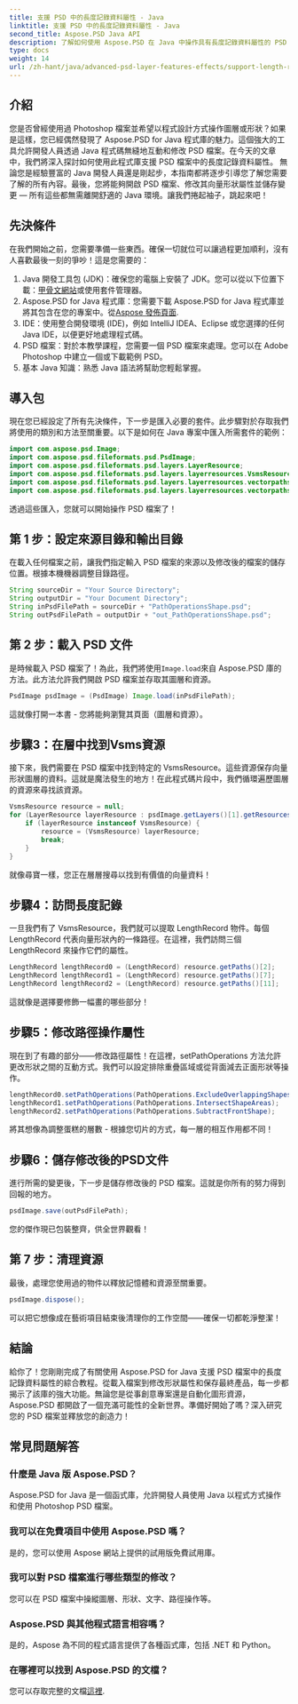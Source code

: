 ```yaml
---
title: 支援 PSD 中的長度記錄資料屬性 - Java
linktitle: 支援 PSD 中的長度記錄資料屬性 - Java
second_title: Aspose.PSD Java API
description: 了解如何使用 Aspose.PSD 在 Java 中操作具有長度記錄資料屬性的 PSD 檔案。請按照此逐步指南了解所有詳細資訊。
type: docs
weight: 14
url: /zh-hant/java/advanced-psd-layer-features-effects/support-length-record-data-properties-psd/
---
```

## 介紹
您是否曾經使用過 Photoshop 檔案並希望以程式設計方式操作圖層或形狀？如果是這樣，您已經偶然發現了 Aspose.PSD for Java 程式庫的魅力。這個強大的工具允許開發人員透過 Java 程式碼無縫地互動和修改 PSD 檔案。在今天的文章中，我們將深入探討如何使用此程式庫支援 PSD 檔案中的長度記錄資料屬性。 
無論您是經驗豐富的 Java 開發人員還是剛起步，本指南都將逐步引導您了解您需要了解的所有內容。最後，您將能夠開啟 PSD 檔案、修改其向量形狀屬性並儲存變更 — 所有這些都無需離開舒適的 Java 環境。讓我們捲起袖子，跳起來吧！
## 先決條件
在我們開始之前，您需要準備一些東西。確保一切就位可以讓過程更加順利，沒有人喜歡最後一刻的爭吵！這是您需要的：
1.  Java 開發工具包 (JDK)：確保您的電腦上安裝了 JDK。您可以從以下位置下載：[甲骨文網站](https://www.oracle.com/java/technologies/javase-jdk11-downloads.html)或使用套件管理器。
2.  Aspose.PSD for Java 程式庫：您需要下載 Aspose.PSD for Java 程式庫並將其包含在您的專案中。從[Aspose 發佈頁面](https://releases.aspose.com/psd/java/).
3. IDE：使用整合開發環境 (IDE)，例如 IntelliJ IDEA、Eclipse 或您選擇的任何 Java IDE，以便更好地處理程式碼。
4. PSD 檔案：對於本教學課程，您需要一個 PSD 檔案來處理。您可以在 Adobe Photoshop 中建立一個或下載範例 PSD。
5. 基本 Java 知識：熟悉 Java 語法將幫助您輕鬆掌握。
## 導入包
現在您已經設定了所有先決條件，下一步是匯入必要的套件。此步驟對於存取我們將使用的類別和方法至關重要。以下是如何在 Java 專案中匯入所需套件的範例：
```java
import com.aspose.psd.Image;
import com.aspose.psd.fileformats.psd.PsdImage;
import com.aspose.psd.fileformats.psd.layers.LayerResource;
import com.aspose.psd.fileformats.psd.layers.layerresources.VsmsResource;
import com.aspose.psd.fileformats.psd.layers.layerresources.vectorpaths.LengthRecord;
import com.aspose.psd.fileformats.psd.layers.layerresources.vectorpaths.PathOperations;
```
透過這些匯入，您就可以開始操作 PSD 檔案了！

## 第 1 步：設定來源目錄和輸出目錄
在載入任何檔案之前，讓我們指定輸入 PSD 檔案的來源以及修改後的檔案的儲存位置。根據本機機器調整目錄路徑。
```java
String sourceDir = "Your Source Directory";
String outputDir = "Your Document Directory";
String inPsdFilePath = sourceDir + "PathOperationsShape.psd";
String outPsdFilePath = outputDir + "out_PathOperationsShape.psd";
```
## 第 2 步：載入 PSD 文件
是時候載入 PSD 檔案了！為此，我們將使用`Image.load`來自 Aspose.PSD 庫的方法。此方法允許我們開啟 PSD 檔案並存取其圖層和資源。
```java
PsdImage psdImage = (PsdImage) Image.load(inPsdFilePath);
```
這就像打開一本書 - 您將能夠瀏覽其頁面（圖層和資源）。
## 步驟3：在層中找到Vsms資源
接下來，我們需要在 PSD 檔案中找到特定的 VsmsResource。這些資源保存向量形狀圖層的資料。這就是魔法發生的地方！在此程式碼片段中，我們循環遍歷圖層的資源來尋找該資源。
```java
VsmsResource resource = null;
for (LayerResource layerResource : psdImage.getLayers()[1].getResources()) {
    if (layerResource instanceof VsmsResource) {
        resource = (VsmsResource) layerResource;
        break;
    }
}
```
就像尋寶一樣，您正在層層搜尋以找到有價值的向量資料！
## 步驟4：訪問長度記錄
一旦我們有了 VsmsResource，我們就可以提取 LengthRecord 物件。每個 LengthRecord 代表向量形狀內的一條路徑。在這裡，我們訪問三個 LengthRecord 來操作它們的屬性。
```java
LengthRecord lengthRecord0 = (LengthRecord) resource.getPaths()[2];
LengthRecord lengthRecord1 = (LengthRecord) resource.getPaths()[7];
LengthRecord lengthRecord2 = (LengthRecord) resource.getPaths()[11];
```
這就像是選擇要修飾一幅畫的哪些部分！
## 步驟5：修改路徑操作屬性
現在到了有趣的部分——修改路徑屬性！在這裡，setPathOperations 方法允許更改形狀之間的互動方式。我們可以設定排除重疊區域或從背面減去正面形狀等操作。
```java
lengthRecord0.setPathOperations(PathOperations.ExcludeOverlappingShapes);
lengthRecord1.setPathOperations(PathOperations.IntersectShapeAreas);
lengthRecord2.setPathOperations(PathOperations.SubtractFrontShape);
```
將其想像為調整蛋糕的層數 - 根據您切片的方式，每一層的相互作用都不同！
## 步驟6：儲存修改後的PSD文件
進行所需的變更後，下一步是儲存修改後的 PSD 檔案。這就是你所有的努力得到回報的地方。 
```java
psdImage.save(outPsdFilePath);
```
您的傑作現已包裝整齊，供全世界觀看！
## 第 7 步：清理資源
最後，處理您使用過的物件以釋放記憶體和資源至關重要。
```java
psdImage.dispose();
```
可以把它想像成在藝術項目結束後清理你的工作空間——確保一切都乾淨整潔！
## 結論
給你了！您剛剛完成了有關使用 Aspose.PSD for Java 支援 PSD 檔案中的長度記錄資料屬性的綜合教程。從載入檔案到修改形狀屬性和保存最終產品，每一步都揭示了該庫的強大功能。無論您是從事創意專案還是自動化圖形資源，Aspose.PSD 都開啟了一個充滿可能性的全新世界。準備好開始了嗎？深入研究您的 PSD 檔案並釋放您的創造力！
## 常見問題解答
### 什麼是 Java 版 Aspose.PSD？
Aspose.PSD for Java 是一個函式庫，允許開發人員使用 Java 以程式方式操作和使用 Photoshop PSD 檔案。
### 我可以在免費項目中使用 Aspose.PSD 嗎？
是的，您可以使用 Aspose 網站上提供的試用版免費試用庫。
### 我可以對 PSD 檔案進行哪些類型的修改？
您可以在 PSD 檔案中操縱圖層、形狀、文字、路徑操作等。
### Aspose.PSD 與其他程式語言相容嗎？
是的，Aspose 為不同的程式語言提供了各種函式庫，包括 .NET 和 Python。
### 在哪裡可以找到 Aspose.PSD 的文檔？
您可以存取完整的文檔[這裡](https://reference.aspose.com/psd/java/).